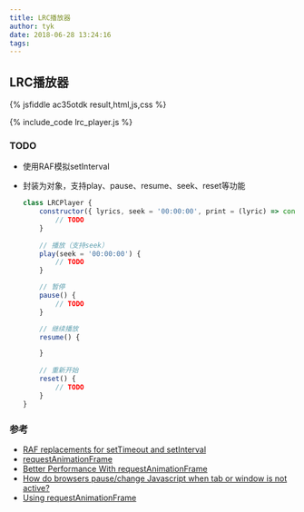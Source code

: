 ```yaml
---
title: LRC播放器
author: tyk
date: 2018-06-28 13:24:16
tags:
---
```

## LRC播放器

{% jsfiddle ac35otdk result,html,js,css %}

{% include_code lrc_player.js %}

### TODO 
- 使用RAF模拟setInterval
- 封装为对象，支持play、pause、resume、seek、reset等功能

    ``` javascript 
    class LRCPlayer {
        constructor({ lyrics, seek = '00:00:00', print = (lyric) => console.log(lyric), interval = 50 }) {
            // TODO
        }
        
        // 播放（支持seek）
        play(seek = '00:00:00') {
            // TODO
        }

        // 暂停
        pause() {
            // TODO
        }

        // 继续播放
        resume() {

        }
        
        // 重新开始
        reset() {
            // TODO
        }
    }
    ```

### 参考
- [RAF replacements for setTimeout and setInterval](https://bl.ocks.org/joyrexus/7304146)
- [requestAnimationFrame](https://developer.mozilla.org/zh-CN/docs/Web/API/Window/requestAnimationFrame)
- [Better Performance With requestAnimationFrame](https://dev.opera.com/articles/better-performance-with-requestanimationframe/)
- [How do browsers pause/change Javascript when tab or window is not active?](https://stackoverflow.com/a/16033979/4942848)
- [Using requestAnimationFrame](https://css-tricks.com/using-requestanimationframe/)